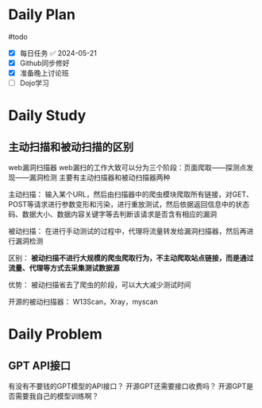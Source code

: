 # Daily Plan
#todo
- [x] 每日任务 ✅ 2024-05-21
- [x] Github同步修好
- [x] 准备晚上讨论班
- [ ] Dojo学习
# Daily Study
## 主动扫描和被动扫描的区别
web漏洞扫描器
web漏扫的工作大致可以分为三个阶段：页面爬取——探测点发现——漏洞检测
主要有主动扫描器和被动扫描器两种

主动扫描： 输入某个URL，然后由扫描器中的爬虫模块爬取所有链接，对GET、POST等请求进行参数变形和污染，进行重放测试，然后依据返回信息中的状态码、数据大小、数据内容关键字等去判断该请求是否含有相应的漏洞

被动扫描： 在进行手动测试的过程中，代理将流量转发给漏洞扫描器，然后再进行漏洞检测

区别： **被动扫描不进行大规模的爬虫爬取行为，不主动爬取站点链接，而是通过流量、代理等方式去采集测试数据源**

优势： 被动扫描省去了爬虫的阶段，可以大大减少测试时间

开源的被动扫描器： W13Scan，Xray，myscan
# Daily Problem
## GPT API接口
有没有不要钱的GPT模型的API接口？
开源GPT还需要接口收费吗？
开源GPT是否需要我自己的模型训练啊？